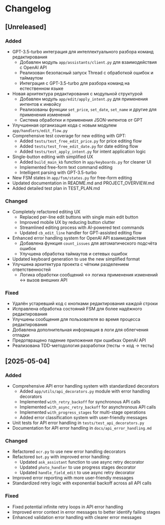 # Changelog

## [Unreleased]

### Added
- GPT-3.5-turbo интеграция для интеллектуального разбора команд редактирования
  - Добавлен модуль `app/assistants/client.py` для взаимодействия с OpenAI API
  - Реализован безопасный запуск Thread с обработкой ошибок и таймаутом
  - Интеграция с GPT-3.5-turbo для разбора команд на естественном языке
- Новая архитектура редактирования с модульной структурой
  - Добавлен модуль `app/edit/apply_intent.py` для применения интентов к инвойсу
  - Реализованы функции `set_price`, `set_date`, `set_name` и другие для применения изменений
  - Система обработки и применения JSON-интентов от GPT
- Улучшенная организация кода с новым модулем `app/handlers/edit_flow.py`
- Comprehensive test coverage for new editing with GPT:
  - Added `tests/test_free_edit_price.py` for price editing flow
  - Added `tests/test_free_edit_date.py` for date editing flow
  - Added `tests/test_apply_intent.py` for intent application logic
- Single-button editing with simplified UX
  - Added `build_main_kb` function in `app/keyboards.py` for cleaner UI
  - Implemented free-form text command editing
  - Intelligent parsing with GPT-3.5-turbo
- New FSM states in `app/fsm/states.py` for free-form editing
- Updated documentation in README.md and PROJECT_OVERVIEW.md
- Added detailed test plan in TEST_PLAN.md

### Changed
- Completely refactored editing UX
  - Replaced per-line edit buttons with single main edit button
  - Improved mobile UX by reducing button clutter
  - Streamlined editing process with AI-powered text commands
  - Updated `cb_edit_line` handler for GPT-assisted editing flow
- Enhanced error handling system for OpenAI API взаимодействия
  - Добавлена функция `count_issues` для автоматического подсчёта ошибок
  - Улучшена обработка таймаутов и сетевых ошибок
- Updated keyboard generation to use the new simplified format
- Улучшена архитектура проекта с чётким разделением ответственностей
  - Логика обработки сообщений ↔ логика применения изменений ↔ вызов внешних API

### Fixed
- Удалён устаревший код с кнопками редактирования каждой строки
- Исправлена обработка состояний FSM для более надёжного редактирования
- Улучшены сообщения для пользователя во время процесса редактирования
- Добавлена дополнительная информация в логи для облегчения отладки
- Предотвращено падение приложения при ошибках OpenAI API
- Реализована TDD-методология разработки (тесты → код → тесты)

## [2025-05-04]

### Added
- Comprehensive API error handling system with standardized decorators
  - Added `app/utils/api_decorators.py` module with error handling decorators
  - Implemented `with_retry_backoff` for synchronous API calls
  - Implemented `with_async_retry_backoff` for asynchronous API calls
  - Implemented `with_progress_stages` for multi-stage operations
  - Added error classification system with user-friendly messages
- Unit tests for API error handling in `tests/test_api_decorators.py`
- Documentation for API error handling in `docs/api_error_handling.md`

### Changed
- Refactored `ocr.py` to use new error handling decorators
- Refactored `bot.py` with improved error handling:
  - Updated `ask_assistant` function to use async retry decorator
  - Updated `photo_handler` to use progress stages decorator
  - Updated `handle_field_edit` to use async retry decorator
- Improved error reporting with more user-friendly messages
- Standardized retry logic with exponential backoff across all API calls

### Fixed
- Fixed potential infinite retry loops in API error handling
- Improved error context in error messages to better identify failing stages
- Enhanced validation error handling with clearer error messages